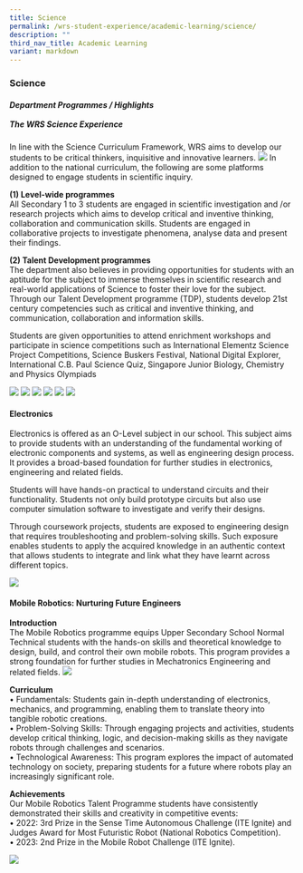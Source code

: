 ```yaml
---
title: Science
permalink: /wrs-student-experience/academic-learning/science/
description: ""
third_nav_title: Academic Learning
variant: markdown
---
```

### **Science**
##### **Department Programmes / Highlights**<br><br>**The WRS Science Experience**

In line with the Science Curriculum Framework, WRS aims to develop our students to be critical thinkers, inquisitive and innovative learners. 
![](/images/sci2_Logo_6.jpg)
In addition to the national curriculum, the following are some platforms designed to engage students in scientific inquiry.

**(1) Level-wide programmes**<br>
All Secondary 1 to 3 students are engaged in scientific investigation and /or research projects which aims to develop critical and inventive thinking, collaboration and communication skills. Students are engaged in collaborative projects to investigate phenomena, analyse data and present their findings.  

**(2) Talent Development programmes**<br>
The department also believes in providing opportunities for students with an aptitude for the subject to immerse themselves in scientific research and real-world applications of Science to foster their love for the subject. Through our Talent Development programme (TDP), students develop 21st century competencies such as critical and inventive thinking, and communication, collaboration and information skills. 

Students are given opportunities to attend enrichment workshops and participate in science competitions such as International Elementz Science Project Competitions, Science Buskers Festival, National Digital Explorer, International C.B. Paul Science Quiz, Singapore Junior Biology, Chemistry and Physics Olympiads

![](/images/Sci2_pic_2.jpg)
![](/images/Sci2_pic_3.jpg)
![](/images/Sci2_pic_4.jpg)
![](/images/Sci2_pic_5.jpg)
![](/images/Sci2_pic_6.jpg)
![](/images/Sci2_pic_7.jpg)
#### Electronics ###
Electronics is offered as an O-Level subject in our school. This subject aims to provide students with an understanding of the fundamental working of electronic components and systems, as well as engineering design process. It provides a broad-based foundation for further studies in electronics, engineering and related fields.

Students will have hands-on practical to understand circuits and their functionality. Students not only build prototype circuits but also use computer simulation software to investigate and verify their designs.  

Through coursework projects, students are exposed to engineering design that requires troubleshooting and problem-solving skills. Such exposure enables students to apply the acquired knowledge in an authentic context that allows students to integrate and link what they have learnt across different topics. 

![](/images/Pic11.png)

#### Mobile Robotics: Nurturing Future Engineers ####
**Introduction** <br>
The Mobile Robotics programme equips Upper Secondary School Normal Technical students with the hands-on skills and theoretical knowledge to design, build, and control their own mobile robots. This program provides a strong foundation for further studies in Mechatronics Engineering and related fields.
![](/images/Sci_pic_8.jpg)

**Curriculum**<br>
•	Fundamentals: Students gain in-depth understanding of electronics, mechanics, and programming, enabling them to translate theory into tangible robotic creations.<br>
•	Problem-Solving Skills: Through engaging projects and activities, students develop critical thinking, logic, and decision-making skills as they navigate robots through challenges and scenarios.<br>
 •	Technological Awareness: This program explores the impact of automated technology on society, preparing students for a future where robots play an increasingly significant role.
 

**Achievements**<br>
Our Mobile Robotics Talent Programme students have consistently demonstrated their skills and creativity in competitive events:<br>
•	2022: 3rd Prize in the Sense Time Autonomous Challenge (ITE Ignite) and Judges Award for Most Futuristic Robot (National Robotics Competition).<br>
•	2023: 2nd Prize in the Mobile Robot Challenge (ITE Ignite).

![](/images/Sci_pic_9.jpg)